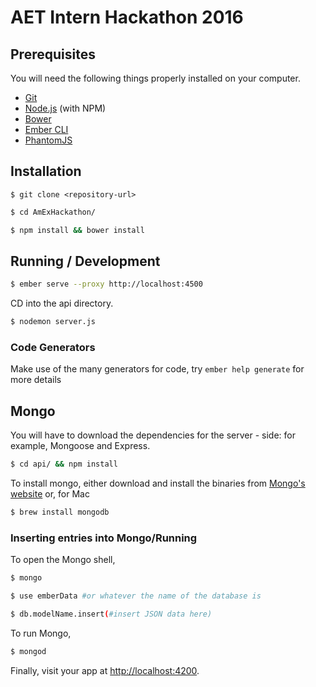 # AET Intern Hackathon 2016


## Prerequisites

You will need the following things properly installed on your computer.

* [Git](http://git-scm.com/)
* [Node.js](http://nodejs.org/) (with NPM)
* [Bower](http://bower.io/)
* [Ember CLI](http://ember-cli.com/)
* [PhantomJS](http://phantomjs.org/)

## Installation

```
$ git clone <repository-url>
```
```sh
$ cd AmExHackathon/
```
```sh
$ npm install && bower install
```


## Running / Development

```sh
$ ember serve --proxy http://localhost:4500
```
CD into the api directory.
```sh
$ nodemon server.js
```

### Code Generators

Make use of the many generators for code, try `ember help generate` for more details

## Mongo
You will have to download the dependencies for the server - side: for example, Mongoose and Express.
```sh
$ cd api/ && npm install
```
To install mongo, either download and install the binaries from [Mongo's website](https://www.mongodb.com/download-center?jmp=nav) or, for Mac
```sh
$ brew install mongodb
```
### Inserting entries into Mongo/Running
To open the Mongo shell,
```sh
$ mongo
```
```sh
$ use emberData #or whatever the name of the database is
```
```sh
$ db.modelName.insert(#insert JSON data here)
```
To run Mongo,
```sh
$ mongod
```
Finally, visit your app at [http://localhost:4200](http://localhost:4200).

